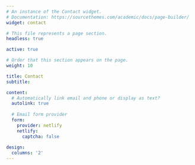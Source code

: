 ```yaml
---
# An instance of the Contact widget.
# Documentation: https://sourcethemes.com/academic/docs/page-builder/
widget: contact

# This file represents a page section.
headless: true

active: true

# Order that this section appears on the page.
weight: 10

title: Contact
subtitle: 

content:
  # Automatically link email and phone or display as text?
  autolink: true
  
  # Email form provider
  form:
    provider: netlify
    netlify:
      captcha: false
  
design:
  columns: '2'
---
```

